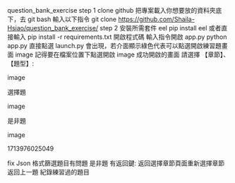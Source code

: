 question_bank_exercise
step 1 clone github
把專案載入你想要放的資料夾底下，去 git bash 輸入以下指令
git clone https://github.com/Shaila-Hsiao/question_bank_exercise/
step 2 安裝所需套件
eel
pip install eel
或者直接輸入
pip install -r requirements.txt
開啟程式碼
輸入指令開啟 app.py
python app.py
直接點選 launch.py
會出現，若介面顯示綠色代表可以點選開啟練習題畫面 image
記得要在檔案位置下點選開啟 image
成功開啟的畫面
請選擇 【章節】、【題型】:

image

選擇題

image

是非題

image

1713976025049

fix
 Json 格式篩選題目有問題
 是非題
 有返回鍵:
 返回選擇章節頁面重新選擇章節
 返回上一題
 紀錄練習過的題目
